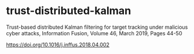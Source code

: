 # trust-distributed-kalman
Trust-based distributed Kalman filtering for target tracking under malicious cyber attacks,
Information Fusion, Volume 46, March 2019, Pages 44-50

https://doi.org/10.1016/j.inffus.2018.04.002
